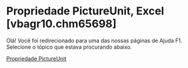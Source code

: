 
# Propriedade PictureUnit, Excel [vbagr10.chm65698]

Olá! Você foi redirecionado para uma das nossas páginas de Ajuda F1. Selecione o tópico que estava procurando abaixo.

[Propriedade PictureUnit](http://msdn.microsoft.com/library/28a7cd8b-2558-87a1-158f-ff9a1dca8f41%28Office.15%29.aspx)
